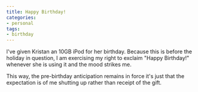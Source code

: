 ```yaml
---
title: Happy Birthday!
categories:
- personal
tags:
- birthday
---
```


I've given Kristan an 10GB iPod for her birthday.  Because this is before the holiday in question, I am exercising my right to exclaim "Happy Birthday!" whenever she is using it and the mood strikes me.

This way, the pre-birthday anticipation remains in force it's just that the expectation is of me shutting up rather than receipt of the gift.
